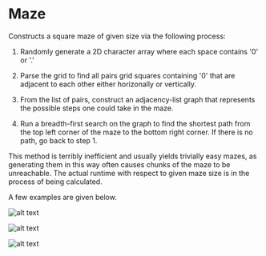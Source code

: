 # Maze

Constructs a square maze of given size via the following process:

1. Randomly generate a 2D character array where each space contains '0' or '.'

2. Parse the grid to find all pairs grid squares containing '0' that are adjacent to each other either horizonally or vertically.  

3. From the list of pairs, construct an adjacency-list graph that represents the possible steps one could take in the maze. 

4. Run a breadth-first search on the graph to find the shortest path from the top left corner of the maze to the bottom right corner. If there is no path, go back to step 1. 

This method is terribly inefficient and usually yields trivially easy mazes, as generating them in this way often causes chunks of the maze to be unreachable. The actual runtime with respect to given maze size is in the process of being calculated. 

A few examples are given below. 

![alt text](http://i.imgur.com/ONW7g38.png "Maze of size four.")

![alt text](http://i.imgur.com/wVQiApT.png "Maze of size eight")

![alt text](http://i.imgur.com/ChSEtRY.png "Maze of size ten.")


